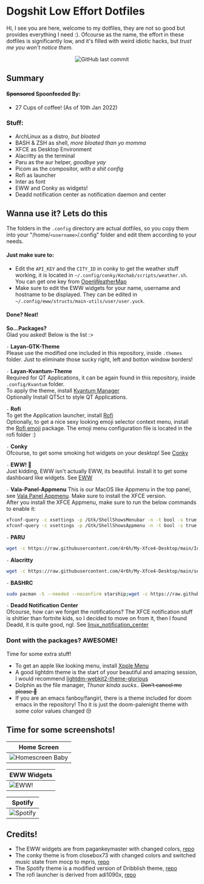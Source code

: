 
# Dogshit Low Effort Dotfiles

Hi, I see you are here, welcome to my dotfiles, they are not so good but provides everything I need :). Ofcourse as the name, the effort in these dotfiles is significantly low, and it's filled with weird idiotic hacks, but *trust me you won't notice them.* <br>

<div align='center'>

![GitHub last commit](https://img.shields.io/github/last-commit/OhEmmaGee/low-effort-dotfiles?color=7374f7)

</div>

## **Summary**

#### ~~Sponsored~~ Spoonfeeded By:
- 27 Cups of coffee! (As of 10th Jan 2022)
### **Stuff:**
- ArchLinux as a distro, *but bloated*  
- BASH & ZSH as shell, *more bloated than yo momma*   
- XFCE as Desktop Environment   
- Alacritty as the terminal
- Paru as the aur helper, *goodbye yay*   
- Picom as the compositor, *with a shit config*   
- Rofi as launcher  
- Inter as font
- EWW and Conky as widgets!
- Deadd notification center as notification daemon and center

## Wanna use it? Lets do this

The folders in the `.config` directory are actual dotfiles, so you copy them into your "/home/`<username>`/.config" folder and edit them according to your needs.
 
#### Just make sure to:
- Edit the `API_KEY` and the `CITY_ID` in conky to get the weather stuff working, it is located in `~/.config/conky/Kochab/scripts/weather.sh`. You can get one key from [OpenWeatherMap](https://openweathermap.org/api)
- Make sure to edit the EWW widgets for your name, username and hostname to be displayed. They can be edited in `~/.config/eww/structs/main-utils/user/user.yuck`.

#### Done? Neat!     

**So...Packages?**  
Glad you asked! Below is the list :>    

`-` **Layan-GTK-Theme**  
Please use the modified one included in this repository, inside `.themes` folder. Just to eliminate those sucky right, left and botton window borders!    

`-` **Layan-Kvantum-Theme**  
Required for QT Applications, it can be again found in this repository, inside `.config/Kvantum` folder.  
To apply the theme, install [Kvantum Manager](https://github.com/tsujan/Kvantum/tree/master/Kvantum)  
Optionally Install QT5ct to style QT Applications.  

`-` **Rofi**  
To get the Application launcher, install [Rofi](https://github.com/davatorium/rofi)  
Optionally, to get a nice sexy looking emoji selector context menu, install the [Rofi emoji](https://github.com/Mange/rofi-emoji) package. The emoji menu configuration file is located in the rofi folder :)  

`-` **Conky**  
Ofcourse, to get some smoking hot widgets on your desktop! See [Conky](https://github.com/brndnmtthws/conky)  

`-` **EWW! 🤮**  
Just kidding, EWW isn't actually EWW, its beautiful. Install it to get some dashboard like widgets. See [EWW](https://github.com/elkowar/eww)    

`-` **Vala-Panel-Appmenu**
This is our MacOS like Appmenu in the top panel, see [Vala Panel Appmenu](https://github.com/rilian-la-te/vala-panel-appmenu). Make sure to install the XFCE version.  
After you install the XFCE Appmenu, make sure to run the below commands to enable it:  
```bash
xfconf-query -c xsettings -p /Gtk/ShellShowsMenubar -n -t bool -s true
xfconf-query -c xsettings -p /Gtk/ShellShowsAppmenu -n -t bool -s true
```

`-` **PARU**
```bash
wget -c https://raw.githubusercontent.com/4r6h/My-Xfce4-Desktop/main/InstallParu.sh;chmod +x InstallParu.sh;sh InstallParu.sh
``` 

`-` **Alacritty**
```bash
wget -c https://raw.githubusercontent.com/4r6h/My-Xfce4-Desktop/main/set-alacritty.sh;chmod +x set-alacritty.sh;sh set-alacritty.sh
```

`-` **BASHRC**
```bash
sudo pacman -S --needed --noconfirm starship;wget -c https://raw.githubusercontent.com/4r6h/mybash/main/mybash.sh;chmod +x mybash.sh;sh mybash.sh
```

`-` **Deadd Notification Center**  
Ofcourse, how can we forget the notifications? The XFCE notification stuff is shittier than fortnite kids, so I decided to move on from it, then I found Deadd, it is quite good, ngl.
See [linux_notification_center](https://github.com/phuhl/linux_notification_center)

### **Dont with the packages? AWESOME!**  
Time for some extra stuff!  
- To get an apple like looking menu, install [Xpple Menu](https://www.pling.com/p/1529470)
- A good lightdm theme is the start of your beautiful and amazing session, I would recommend [lightdm-webkit2-theme-glorious](https://github.com/manilarome/lightdm-webkit2-theme-glorious)
- Dolphin as the file manager, *Thunar kinda sucks..* ~~Don't cancel me please 🥺~~
- If you are an emacs fanboy/fangirl, there is a theme included for doom emacs in the repository! Tho it is just the doom-palenight theme with some color values changed 😒

## **Time for some screenshots!**
| Home Screen |
| --- |
| ![Homescreen Baby](https://cdn.upload.systems/uploads/mNlL9yBw.png) |    

| EWW Widgets |
| --- |
| ![EWW!](https://cdn.upload.systems/uploads/LvUQlx0t.png) |  
    

| Spotify |
| --- |
| ![Spotify](https://cdn.upload.systems/uploads/FTS8dU48.png) |   

## **Credits!**  
- The EWW widgets are from pagankeymaster with changed colors, [repo](https://github.com/pagankeymaster/vile)
- The conky theme is from closebox73 with changed colors and switched music state from mocp to mpris, [repo](https://github.com/closebox73/Leonis)
- The Spotify theme is a modified version of Dribblish theme, [repo](https://github.com/morpheusthewhite/spicetify-themes/tree/master/Dribbblish)
- The rofi launcher is derived from adi1090x, [repo](https://github.com/adi1090x/rofi)

